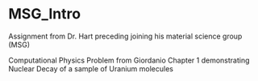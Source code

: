 # MSG_Intro
Assignment from Dr. Hart preceding joining his material science group (MSG)

Computational Physics Problem from Giordanio Chapter 1 demonstrating
Nuclear Decay of a sample of Uranium molecules
